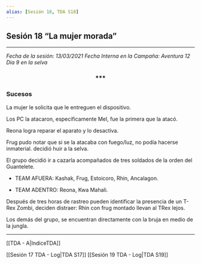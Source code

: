 ```yaml
---
alias: [Sesión 18, TDA S18]
---
```


## Sesión 18 “La mujer morada”

---

*Fecha de la sesión: 13/03/2021
Fecha Interna en la Campaña: Aventura 12 Dia 9 en la selva*

<div align='center'>
<h3> *** </h3>
</div>

### Sucesos  
La mujer le solicita que le entreguen el dispositivo.

Los PC la atacaron, específicamente Mel, fue la primera que la atacó.

Reona logra reparar el aparato y lo desactiva.

Frug pudo notar que si se la atacaba con fuego/luz, no podía hacerse inmaterial. decidió huir a la selva.

El grupo decidió ir a cazarla acompañados de tres soldados de la orden del Guantelete.

+ TEAM AFUERA: Kashak, Frug, Estoicoro, Rhin, Ancalagon.

+ TEAM ADENTRO: Reona, Kwa Mahali.

Después de tres horas de rastreo pueden identificar la presencia de un T-Rex Zombi, deciden distraer: Rhin con frug montado llevan al TRex lejos.

Los demás del grupo, se encuentran directamente con la bruja en medio de la jungla.


---

[[TDA - A|IndiceTDA]]

[[Sesión 17 TDA - Log|TDA S17]]
[[Sesión 19 TDA - Log|TDA S19]]
